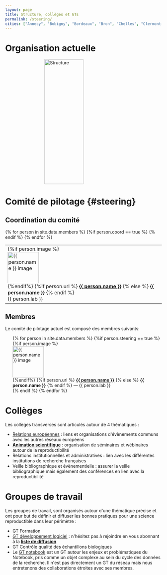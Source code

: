 ```yaml
---
layout: page
title: Structure, collèges et GTs
permalink: /steering/
cities: ["Annecy", "Bobigny", "Bordeaux", "Bron", "Chelles", "Clermont-Ferrand", "Corte", "Dijon", "Évry",  "Gif-Sur-Yvette", "Grenoble", "Limoges", "Lyon", "Marseille", "Montpellier", "Nantes", "Nice", "Orléans", "Orsay", "Palaiseau", "Paris", "Rennes", "Rungis", "Saclay", "Strasbourg", "Tarbes", "Toulouse", "Villetaneuse", "Villeurbanne"]
---
```


# Organisation actuelle
<!--
![Structure réseau](../assets/images/Structure_fr_nologo_links.png){: style="width: 60%; display:block; margin-right: auto; margin-left:auto;" }
-->
<img src="../assets/images/Structure_fr_nologo.png" alt="Structure" usemap="#workmap" width="400" height="400" style="width: 50%; display:block; margin-right: auto; margin-left:auto;">

<map name="workmap">
  <area shape="rect" coords="50,50,120,120" alt="animation" href="/colleges/c_anim">
  <area shape="rect" coords="50,290,200,390" alt="animation" href="/publications/">
  <area shape="rect" coords="350,210,400,350" alt="animation" href="/gtravail/gt_logiciel">
  <area shape="rect" coords="10,250,30,350" alt="animation" href="https://gt-notebook.gitpages.huma-num.fr/site_quarto/">
  <area shape="rect" coords="150,150,250,250" alt="Steering" href="#steering">
</map>



# Comité de pilotage {#steering}


## Coordination du comité
<table style="list-style-type: none;">
<tr>
{% for person in site.data.members %}
     {%if person.coord == true %}
     <td>
     {%if person.image %}
     <img alt="{{ person.name }} image" src="{{ person.image }}" style="width: 100px; display:block;"/>
     {%endif%}
     {%if person.url %}
        <b><a href="{{ person.url }}"> {{ person.name }}</a></b>
     {% else %}
        <b>{{ person.name }}</b>
     {% endif %}
      <br>  
     {{ person.lab }}
   </td>
     {% endif %}
{% endfor %}
</tr>
</table>

## Membres
Le comité de pilotage actuel est composé des membres suivants:

  <ul style="list-style-type: none;">
  {% for person in site.data.members %}
       {%if person.steering == true %}
       <li>
       {%if person.image %}
       <img alt="{{ person.name }} image" src="{{ person.image }}" style="width: 100px; display:block;"/>
       {%endif%}
       {%if person.url %}
          <b><a href="{{ person.url }}"> {{ person.name }}</a></b>
       {% else %}
          <b>{{ person.name }}</b>
       {% endif %}  
       — {{ person.lab }}
       </li>
       {% endif %}
  {% endfor %}
  </ul>

# Collèges

Les collèges transverses sont articulés autour de 4 thématiques :

* [Relations européennes](/colleges/c_europe) : liens et organisations d'évènements communs avec les autres réseaux européens
* <b><a href="/colleges/c_anim">Animation scientifique</a></b> : organisation de séminaires et wébinaires autour de la reproductibilité
* Relations institutionnelles et administratives : lien avec les différentes institutions de recherche françaises
* Veille bibliographique et évènementielle : assurer la veille bibliographique mais également des conférences en lien avec la reproductibilité


# Groupes de travail

Les groupes de travail, sont organisés autour d'une thématique précise et ont pour but de définir et diffuser les bonnes pratiques pour une science reproductible dans leur périmètre :

* GT Formation
* [GT développement logiciel](/gtravail/gt_logiciel) : n'hésitez pas à rejoindre en vous abonnant à la [**liste de diffusion**](https://groupes.renater.fr/sympa/info/gt-env-logiciel).
* GT Contrôle qualité des échantillons biologiques
* Le [GT notebook](https://gt-notebook.gitpages.huma-num.fr/site_quarto/) est un GT autour les enjeux et problématiques du Notebook, pris comme un objet complexe au sein du cycle des données de la recherche. Il n'est pas directement un GT du réseau mais nous entretenons des collaborations étroites avec ses membres.
